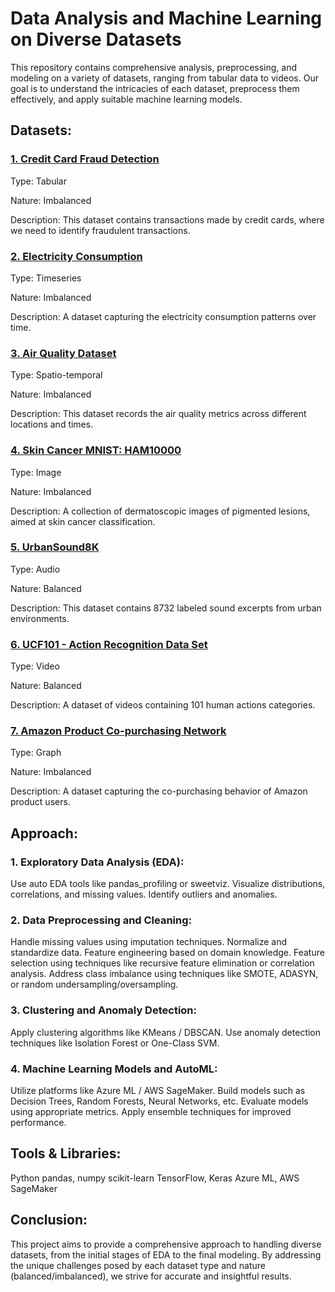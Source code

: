 # Data Analysis and Machine Learning on Diverse Datasets
This repository contains comprehensive analysis, preprocessing, and modeling on a variety of datasets, ranging from tabular data to videos. Our goal is to understand the intricacies of each dataset, preprocess them effectively, and apply suitable machine learning models.

## Datasets:
### [1. Credit Card Fraud Detection](https://www.kaggle.com/datasets/mlg-ulb/creditcardfraud)
Type: Tabular

Nature: Imbalanced

Description: This dataset contains transactions made by credit cards, where we need to identify fraudulent transactions.

### [2. Electricity Consumption](https://www.kaggle.com/datasets/uciml/electric-power-consumption-data-set)

Type: Timeseries

Nature: Imbalanced

Description: A dataset capturing the electricity consumption patterns over time.

### [3. Air Quality Dataset](https://www.kaggle.com/datasets/fedesoriano/air-quality-data-set)

Type: Spatio-temporal

Nature: Imbalanced

Description: This dataset records the air quality metrics across different locations and times.

### [4. Skin Cancer MNIST: HAM10000](https://www.kaggle.com/datasets/kmader/skin-cancer-mnist-ham10000)

Type: Image

Nature: Imbalanced

Description: A collection of dermatoscopic images of pigmented lesions, aimed at skin cancer classification.

### [5. UrbanSound8K](https://www.kaggle.com/datasets/chrisfilo/urbansound8k)

Type: Audio

Nature: Balanced

Description: This dataset contains 8732 labeled sound excerpts from urban environments.

### [6. UCF101 - Action Recognition Data Set](https://www.kaggle.com/datasets/matthewjansen/ucf101-action-recognition)

Type: Video

Nature: Balanced

Description: A dataset of videos containing 101 human actions categories.

### [7. Amazon Product Co-purchasing Network](https://www.kaggle.com/datasets/asifcoolprogrammer/amazon-product-co-purchasing-network)

Type: Graph

Nature: Imbalanced

Description: A dataset capturing the co-purchasing behavior of Amazon product users.

## Approach:

### 1. Exploratory Data Analysis (EDA):
Use auto EDA tools like pandas_profiling or sweetviz.
Visualize distributions, correlations, and missing values.
Identify outliers and anomalies.

### 2. Data Preprocessing and Cleaning:
Handle missing values using imputation techniques.
Normalize and standardize data.
Feature engineering based on domain knowledge.
Feature selection using techniques like recursive feature elimination or correlation analysis.
Address class imbalance using techniques like SMOTE, ADASYN, or random undersampling/oversampling.

### 3. Clustering and Anomaly Detection:
Apply clustering algorithms like KMeans / DBSCAN.
Use anomaly detection techniques like Isolation Forest or One-Class SVM.

### 4. Machine Learning Models and AutoML:
Utilize platforms like Azure ML / AWS SageMaker.
Build models such as Decision Trees, Random Forests, Neural Networks, etc.
Evaluate models using appropriate metrics.
Apply ensemble techniques for improved performance.

## Tools & Libraries:
Python
pandas, numpy
scikit-learn
TensorFlow, Keras
Azure ML, AWS SageMaker

## Conclusion:
This project aims to provide a comprehensive approach to handling diverse datasets, from the initial stages of EDA to the final modeling. By addressing the unique challenges posed by each dataset type and nature (balanced/imbalanced), we strive for accurate and insightful results.


